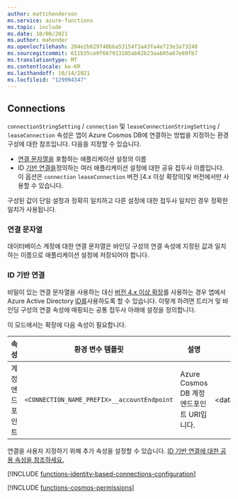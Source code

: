 ```yaml
---
author: mattchenderson
ms.service: azure-functions
ms.topic: include
ms.date: 10/08/2021
ms.author: mahender
ms.openlocfilehash: 204e2b629740bba53154f3a43fa4e723e3a73248
ms.sourcegitcommit: 611b35ce0f667913105ab82b23aab05a67e89fb7
ms.translationtype: MT
ms.contentlocale: ko-KR
ms.lasthandoff: 10/14/2021
ms.locfileid: "129994347"
---
```

## <a name="connections"></a>Connections

`connectionStringSetting` / `connection` 및 `leaseConnectionStringSetting` / `leaseConnection` 속성은 앱이 Azure Cosmos DB에 연결하는 방법을 지정하는 환경 구성에 대한 참조입니다. 다음을 지정할 수 있습니다.

- [연결 문자열을](#connection-string) 포함하는 애플리케이션 설정의 이름
- ID [기반 연결을](#identity-based-connections)정의하는 여러 애플리케이션 설정에 대한 공유 접두사 이름입니다. 이 옵션은 `connection` `leaseConnection` 버전 [4.x 이상 확장의]및 버전에서만 사용할 수 있습니다.

구성된 값이 단일 설정과 정확히 일치하고 다른 설정에 대한 접두사 일치인 경우 정확한 일치가 사용됩니다.

### <a name="connection-string"></a>연결 문자열

데이터베이스 계정에 대한 연결 문자열은 바인딩 구성의 연결 속성에 지정된 값과 일치하는 이름으로 애플리케이션 설정에 저장되어야 합니다.

### <a name="identity-based-connections"></a>ID 기반 연결

비밀이 있는 연결 문자열을 사용하는 대신 [버전 4.x 이상 확장]를 사용하는 경우 앱에서 Azure Active Directory [ID를](../articles/active-directory/fundamentals/active-directory-whatis.md)사용하도록 할 수 있습니다. 이렇게 하려면 트리거 및 바인딩 구성의 연결 속성에 매핑되는 공통 접두사 아래에 설정을 정의합니다.

이 모드에서는 확장에 다음 속성이 필요합니다.

| 속성                  | 환경 변수 템플릿                       | 설명                                | 예제 값                                        |
|---------------------------|-----------------------------------------------------|--------------------------------------------|------------------------------------------------|
| 계정 엔드포인트 | `<CONNECTION_NAME_PREFIX>__accountEndpoint` | Azure Cosmos DB 계정 엔드포인트 URI입니다. | <database_account_name>.documents.azure.com |

연결을 사용자 지정하기 위해 추가 속성을 설정할 수 있습니다. [ID 기반 연결에 대한 공용 속성을 참조하세요.](../articles/azure-functions/functions-reference.md#common-properties-for-identity-based-connections)

[!INCLUDE [functions-identity-based-connections-configuration](./functions-identity-based-connections-configuration.md)]

[!INCLUDE [functions-cosmos-permissions](./functions-cosmos-permissions.md)]

[버전 4.x 이상 확장]: ../articles/azure-functions/functions-bindings-cosmosdb-v2.md#cosmos-db-extension-4x-and-higher

